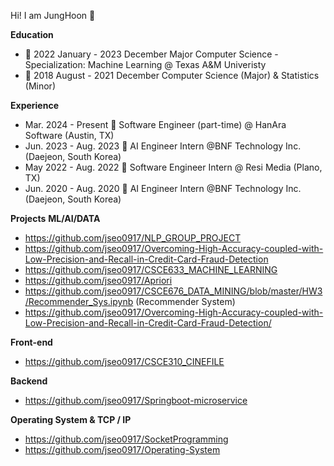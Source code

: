 Hi! I am JungHoon 👋

**Education**

  * 🌱 2022 January - 2023 December Major Computer Science - Specialization: Machine Learning @ Texas A&M Univeristy
  * 🌱 2018 August  - 2021 December Computer Science (Major) & Statistics (Minor)

**Experience**

  * Mar. 2024 - Present   💼  Software Engineer (part-time) @ HanAra Software (Austin, TX)
  * Jun. 2023 - Aug. 2023 💼  AI Engineer Intern @BNF Technology Inc. (Daejeon, South Korea)
  * May  2022 - Aug. 2022 💼  Software Engineer Intern @ Resi Media (Plano, TX)
  * Jun. 2020 - Aug. 2020 💼  AI Engineer Intern @BNF Technology Inc. (Daejeon, South Korea)

**Projects**
 **ML/AI/DATA**
  * https://github.com/jseo0917/NLP_GROUP_PROJECT
  * https://github.com/jseo0917/Overcoming-High-Accuracy-coupled-with-Low-Precision-and-Recall-in-Credit-Card-Fraud-Detection 
  * https://github.com/jseo0917/CSCE633_MACHINE_LEARNING
  * https://github.com/jseo0917/Apriori
  * https://github.com/jseo0917/CSCE676_DATA_MINING/blob/master/HW3/Recommender_Sys.ipynb (Recommender System)
  * https://github.com/jseo0917/Overcoming-High-Accuracy-coupled-with-Low-Precision-and-Recall-in-Credit-Card-Fraud-Detection/
    
 **Front-end**
  * https://github.com/jseo0917/CSCE310_CINEFILE
 
 **Backend**
  * https://github.com/jseo0917/Springboot-microservice 

 **Operating System & TCP / IP**
  * https://github.com/jseo0917/SocketProgramming
  * https://github.com/jseo0917/Operating-System
    
<!--
**jseo0917/jseo0917** is a ✨ _special_ ✨ repository because its `README.md` (this file) appears on your GitHub profile.

Here are some ideas to get you started:

- 🔭 I’m currently working on ...
- 🌱 I’m currently learning ...
- 👯 I’m looking to collaborate on ...
- 🤔 I’m looking for help with ...
- 💬 Ask me about ...
- 📫 How to reach me: ...
- 😄 Pronouns: ...
- ⚡ Fun fact: ...
-->
